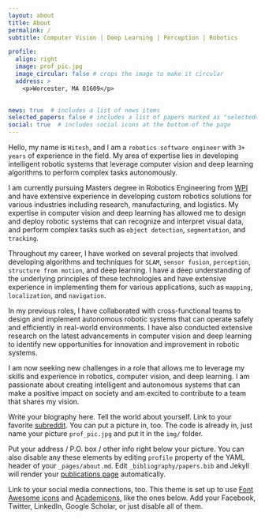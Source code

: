 ```yaml
---
layout: about
title: About
permalink: /
subtitle: Computer Vision | Deep Learning | Perception | Robotics

profile:
  align: right
  image: prof_pic.jpg
  image_circular: false # crops the image to make it circular
  address: >
    <p>Worcester, MA 01609</p>
    

news: true  # includes a list of news items
selected_papers: false # includes a list of papers marked as "selected={true}"
social: true  # includes social icons at the bottom of the page
---
```


Hello, my name is `Hitesh`, and I am a `robotics software engineer` with `3+ years` of experience in the field. My area of expertise lies in developing intelligent robotic systems that leverage computer vision and deep learning algorithms to perform complex tasks autonomously.

I am currently pursuing Masters degree in Robotics Engineering from [WPI](https://wpi.edu) and have extensive experience in developing custom robotics solutions for various industries including research, manufacturing, and logistics. My expertise in computer vision and deep learning has allowed me to design and deploy robotic systems that can recognize and interpret visual data, and perform complex tasks such as `object detection`, `segmentation`, and `tracking`.

Throughout my career, I have worked on several projects that involved developing algorithms and techniques for `SLAM`, `sensor fusion`, `perception`, `structure from motion`, and deep learning. I have a deep understanding of the underlying principles of these technologies and have extensive experience in implementing them for various applications, such as `mapping`, `localization`, and `navigation`.

In my previous roles, I have collaborated with cross-functional teams to design and implement autonomous robotic systems that can operate safely and efficiently in real-world environments. I have also conducted extensive research on the latest advancements in computer vision and deep learning to identify new opportunities for innovation and improvement in robotic systems.

I am now seeking new challenges in a role that allows me to leverage my skills and experience in robotics, computer vision, and deep learning. I am passionate about creating intelligent and autonomous systems that can make a positive impact on society and am excited to contribute to a team that shares my vision.

Write your biography here. Tell the world about yourself. Link to your favorite [subreddit](http://reddit.com). You can put a picture in, too. The code is already in, just name your picture `prof_pic.jpg` and put it in the `img/` folder.

Put your address / P.O. box / other info right below your picture. You can also disable any these elements by editing `profile` property of the YAML header of your `_pages/about.md`. Edit `_bibliography/papers.bib` and Jekyll will render your [publications page](/al-folio/publications/) automatically.

Link to your social media connections, too. This theme is set up to use [Font Awesome icons](http://fortawesome.github.io/Font-Awesome/) and [Academicons](https://jpswalsh.github.io/academicons/), like the ones below. Add your Facebook, Twitter, LinkedIn, Google Scholar, or just disable all of them.
